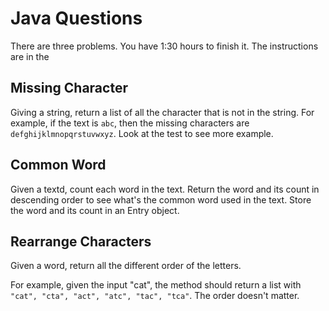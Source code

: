 # Java Questions

There are three problems. You have 1:30 hours to finish it. The instructions are in the 

## Missing Character
Giving a string, return a list of all the character that is not in the string. For example, if the text is `abc`, then the missing characters are `defghijklmnopqrstuvwxyz`. Look at the test to see more example.

## Common Word
Given a textd, count each word in the text. Return the word and its count in descending order to see what's the common word used in the text. Store the word and its count in an Entry object.

## Rearrange Characters
Given a word, return all the different order of the letters.

For example, given the input "cat", the method should return a list with `"cat", "cta", "act", "atc", "tac", "tca"`. The order doesn't matter.
